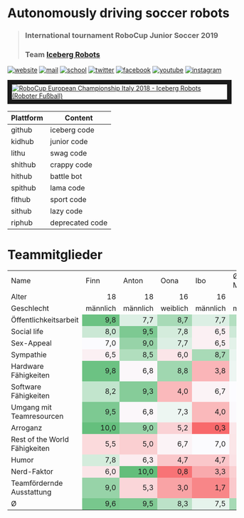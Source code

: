 # Autonomously driving soccer robots
> ### International tournament RoboCup Junior Soccer 2019
> ### Team [Iceberg Robots](https://www.iceberg-robots.de/)

[![website](https://cdn3.iconfinder.com/data/icons/black-white-social-media/32/logo_social_media_www-128.png)](https://www.iceberg-robots.de/)
[![mail](https://cdn4.iconfinder.com/data/icons/black-white-social-media/32/mail_email_envelope_send_message-128.png)](mailto:info@iceberg-robots.de)
[![school](https://cdn3.iconfinder.com/data/icons/black-white-social-media/32/logo_social_media_location-128.png)](https://www.kaethe-kollwitz-gymnasium.de/schulleben/projektgruppen/iceberg-robots/)
[![twitter](https://cdn2.iconfinder.com/data/icons/black-white-social-media/32/twitter_online_social_media-128.png)](https://twitter.com/IcebergRobots)
[![facebook](https://cdn2.iconfinder.com/data/icons/black-white-social-media/32/online_social_media_facebook-128.png)](https://www.facebook.com/IcebergRobots)
[![youtube](https://cdn2.iconfinder.com/data/icons/black-white-social-media/32/youtube_online_social_media_tube-128.png)](https://www.youtube.com/channel/UCmyW6OYBXdUCqKvd90pjqyw)
[![instagram](https://cdn2.iconfinder.com/data/icons/black-white-social-media/32/instagram_online_social_media_photo-128.png)](https://www.instagram.com/icebergrobots/)

<a href="https://youtu.be/WiLj1smCp2Y" target="_blank">
<img src="https://i.ytimg.com/vi/WiLj1smCp2Y/maxresdefault.jpg" alt="RoboCup European Championship Italy 2018 - Iceberg Robots (Roboter Fußball)" border="10" /></a>

| Plattform     | Content         |
| ------------- | --------------- |
| github        | iceberg code    |
| kidhub        | junior code     |
| lithu         | swag code       |
| shithub       | crappy code     |
| hithub        | battle bot      |
| spithub       | lama code       |
| fithub        | sport code      |
| sithub        | lazy code       |
| riphub        | deprecated code |   

# Teammitglieder
<table style="border-collapse:
 collapse;table-layout:fixed;width:386pt" width="515" cellspacing="0" cellpadding="0" border="0">
 <colgroup><col style="mso-width-source:userset;mso-width-alt:7131;width:146pt" width="195">
 <col style="mso-width-source:userset;mso-width-alt:2340;
 width:48pt" width="64" span="2">
 <col style="mso-width-source:userset;mso-width-alt:2194;width:45pt" width="60">
 <col style="mso-width-source:userset;mso-width-alt:2340;width:48pt" width="64">
 <col style="mso-width-source:userset;mso-width-alt:2486;width:51pt" width="68">
 <col style="width:48pt" width="64" span="5">
 <col style="mso-width-source:userset;mso-width-alt:2450;width:50pt" width="67">
 <col style="width:48pt" width="64">
 <col style="mso-width-source:userset;mso-width-alt:2450;width:50pt" width="67">
 <col style="mso-width-source:userset;mso-width-alt:2706;width:56pt" width="74">
 </colgroup><tbody><tr style="height:15.0pt" height="20">
  <td class="xl67" style="height:15.0pt;width:146pt" width="195" height="20">Name</td>
  <td class="xl67" style="width:48pt" width="64">Finn</td>
  <td class="xl67" style="width:48pt" width="64">Anton</td>
  <td class="xl67" style="width:45pt" width="60">Oona</td>
  <td class="xl67" style="width:48pt" width="64">Ibo</td>
  <td class="xl67" style="width:51pt" width="68">Ø-Mitglied</td>
 </tr>
 <tr style="height:15.0pt" height="20">
  <td style="height:15.0pt" height="20">Alter</td>
  <td align="right">18</td>
  <td align="right">18</td>
  <td align="right">16</td>
  <td align="right">16</td>
  <td align="right">17</td>
 </tr>
 <tr style="height:15.0pt" height="20">
  <td style="height:15.0pt" height="20">Geschlecht</td>
  <td class="xl68">männlich</td>
  <td class="xl68">männlich</td>
  <td class="xl68">weiblich</td>
  <td class="xl68">männlich</td>
  <td class="xl68">männlich</td>
 </tr>
 <tr style="height:15.0pt" height="20">
  <td style="height:15.0pt" height="20">Öffentlichkeitsarbeit</td>
  <td class="xl65" style="background:#6CC283;mso-pattern:black none" align="right">9,8</td>
  <td class="xl65" style="background:#DCEFE4;mso-pattern:black none" align="right">7,7</td>
  <td class="xl65" style="background:#A8DAB7;mso-pattern:black none" align="right">8,7</td>
  <td class="xl65" style="background:#DCEFE4;mso-pattern:black none" align="right">7,7</td>
  <td class="xl65" style="background:#B3DFC0;mso-pattern:black none" align="right">8,5</td>
 </tr>
 <tr style="height:15.0pt" height="20">
  <td style="height:15.0pt" height="20">Social life</td>
  <td class="xl65" style="background:#CBE8D5;mso-pattern:black none" align="right">8,0</td>
  <td class="xl65" style="background:#7DC992;mso-pattern:black none" align="right">9,5</td>
  <td class="xl65" style="background:#D4ECDC;mso-pattern:black none" align="right">7,8</td>
  <td class="xl65" style="background:#FBF0F3;mso-pattern:black none" align="right">6,5</td>
  <td class="xl65" style="background:#CDE9D7;mso-pattern:black none" align="right">8,0</td>
 </tr>
 <tr style="height:15.0pt" height="20">
  <td style="height:15.0pt" height="20">Sex-Appeal</td>
  <td class="xl65" style="background:#FBFBFE;mso-pattern:black none" align="right">7,0</td>
  <td class="xl65" style="background:#97D3A8;mso-pattern:black none" align="right">9,0</td>
  <td class="xl65" style="background:#DCEFE4;mso-pattern:black none" align="right">7,7</td>
  <td class="xl65" style="background:#FBF0F3;mso-pattern:black none" align="right">6,5</td>
  <td class="xl65" style="background:#E3F2E9;mso-pattern:black none" align="right">7,5</td>
 </tr>
 <tr style="height:15.0pt" height="20">
  <td style="height:15.0pt" height="20">Sympathie</td>
  <td class="xl65" style="background:#FBF0F3;mso-pattern:black none" align="right">6,5</td>
  <td class="xl65" style="background:#B1DEBE;mso-pattern:black none" align="right">8,5</td>
  <td class="xl65" style="background:#FBE5E8;mso-pattern:black none" align="right">6,0</td>
  <td class="xl65" style="background:#A8DAB7;mso-pattern:black none" align="right">8,7</td>
  <td class="xl65" style="background:#E9F5EF;mso-pattern:black none" align="right">7,4</td>
 </tr>
 <tr style="height:15.0pt" height="20">
  <td style="height:15.0pt" height="20">Hardware Fähigkeiten</td>
  <td class="xl65" style="background:#6CC283;mso-pattern:black none" align="right">9,8</td>
  <td class="xl65" style="background:#FBF7FA;mso-pattern:black none" align="right">6,8</td>
  <td class="xl65" style="background:#A0D7B0;mso-pattern:black none" align="right">8,8</td>
  <td class="xl65" style="background:#FAB5B8;mso-pattern:black none" align="right">3,8</td>
  <td class="xl65" style="background:#EDF6F2;mso-pattern:black none" align="right">7,3</td>
 </tr>
 <tr style="height:15.0pt" height="20">
  <td style="height:15.0pt" height="20">Software Fähigkeiten</td>
  <td class="xl65" style="background:#C2E5CD;mso-pattern:black none" align="right">8,2</td>
  <td class="xl65" style="background:#86CC99;mso-pattern:black none" align="right">9,3</td>
  <td class="xl65" style="background:#FAB9BB;mso-pattern:black none" align="right">4,0</td>
  <td class="xl65" style="background:#FBF3F6;mso-pattern:black none" align="right">6,7</td>
  <td class="xl65" style="background:#FCFCFF;mso-pattern:black none" align="right">7,0</td>
 </tr>
 <tr style="height:15.0pt" height="20">
  <td style="height:15.0pt" height="20">Umgang mit Teamresourcen</td>
  <td class="xl65" style="background:#7DC992;mso-pattern:black none" align="right">9,5</td>
  <td class="xl65" style="background:#FBF7FA;mso-pattern:black none" align="right">6,8</td>
  <td class="xl65" style="background:#EDF6F2;mso-pattern:black none" align="right">7,3</td>
  <td class="xl65" style="background:#FAB9BB;mso-pattern:black none" align="right">4,0</td>
  <td class="xl65" style="background:#FBF9FC;mso-pattern:black none" align="right">6,9</td>
 </tr>
 <tr style="height:15.0pt" height="20">
  <td style="height:15.0pt" height="20">Arroganz</td>
  <td class="xl65" style="background:#65BF7D;mso-pattern:black none" align="right">10,0</td>
  <td class="xl65" style="background:#97D3A8;mso-pattern:black none" align="right">9,0</td>
  <td class="xl65" style="background:#FAD2D5;mso-pattern:black none" align="right">5,2</td>
  <td class="xl65" style="background:#F8696B;mso-pattern:black none" align="right">0,3</td>
  <td class="xl65" style="background:#FBE7EA;mso-pattern:black none" align="right">6,1</td>
 </tr>
 <tr style="height:15.0pt" height="20">
  <td style="height:15.0pt" height="20">Rest of the World Fähigkeiten</td>
  <td class="xl65" style="background:#FBDADC;mso-pattern:black none" align="right">5,5</td>
  <td class="xl65" style="background:#FACFD1;mso-pattern:black none" align="right">5,0</td>
  <td class="xl65" style="background:#FBF3F6;mso-pattern:black none" align="right">6,7</td>
  <td class="xl65" style="background:#FBFBFE;mso-pattern:black none" align="right">7,0</td>
  <td class="xl65" style="background:#FBE6E8;mso-pattern:black none" align="right">6,0</td>
 </tr>
 <tr style="height:15.0pt" height="20">
  <td style="height:15.0pt" height="20">Humor</td>
  <td class="xl65" style="background:#D4ECDC;mso-pattern:black none" align="right">7,8</td>
  <td class="xl65" style="background:#FBECEF;mso-pattern:black none" align="right">6,3</td>
  <td class="xl65" style="background:#FAC7CA;mso-pattern:black none" align="right">4,7</td>
  <td class="xl65" style="background:#FAC7CA;mso-pattern:black none" align="right">4,7</td>
  <td class="xl65" style="background:#FBE2E5;mso-pattern:black none" align="right">5,9</td>
 </tr>
 <tr style="height:15.0pt" height="20">
  <td style="height:15.0pt" height="20">Nerd-Faktor</td>
  <td class="xl65" style="background:#FBE5E8;mso-pattern:black none" align="right">6,0</td>
  <td class="xl65" style="background:#63BE7B;mso-pattern:black none" align="right">10,0</td>
  <td class="xl65" style="background:#F87376;mso-pattern:black none" align="right">0,8</td>
  <td class="xl65" style="background:#F9AAAD;mso-pattern:black none" align="right">3,3</td>
  <td class="xl65" style="background:#FAD0D2;mso-pattern:black none" align="right">5,0</td>
 </tr>
 <tr style="height:15.0pt" height="20">
  <td style="height:15.0pt" height="20">Teamfördernde Ausstattung</td>
  <td class="xl65" style="background:#97D3A8;mso-pattern:black none" align="right">9,0</td>
  <td class="xl65" style="background:#FAD6D9;mso-pattern:black none" align="right">5,3</td>
  <td class="xl65" style="background:#F9A3A5;mso-pattern:black none" align="right">3,0</td>
  <td class="xl65" style="background:#F88688;mso-pattern:black none" align="right">1,7</td>
  <td class="xl65" style="background:#FAC9CC;mso-pattern:black none" align="right">4,8</td>
 </tr>
 <tr style="height:15.0pt" height="20">
  <td class="xl66" style="height:15.0pt" height="20">Ø</td>
  <td class="xl65" style="background:#78C78D;mso-pattern:black none" align="right">9,6</td>
  <td class="xl65" style="background:#80CA94;mso-pattern:black none" align="right">9,5</td>
  <td class="xl65" style="background:#BCE2C8;mso-pattern:black none" align="right">8,3</td>
  <td class="xl65" style="background:#E6F3EC;mso-pattern:black none" align="right">7,5</td>
  <td class="xl65" style="background:#A6DAB5;mso-pattern:black none" align="right">8,7</td>
 </tr>
 <!--[if supportMisalignedColumns]-->
 <tr style="display:none" height="0">
  <td style="width:146pt" width="195"></td>
  <td style="width:48pt" width="64"></td>
  <td style="width:48pt" width="64"></td>
  <td style="width:45pt" width="60"></td>
  <td style="width:48pt" width="64"></td>
  <td style="width:51pt" width="68"></td>
 </tr>
 <!--[endif]-->
</tbody></table>




